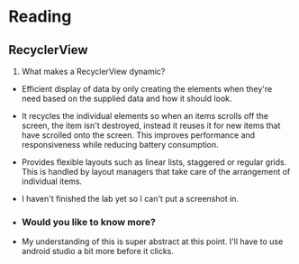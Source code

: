 # Reading

## RecyclerView

1. What makes a RecyclerView dynamic?
-   Efficient display of data by only creating the elements when they're need based on the supplied data and how it should look.
-   It recycles the individual elements so when an items scrolls off the screen, the item isn't destroyed, instead it reuses it for new items that have scrolled onto the screen. This improves performance and responsiveness while reducing battery consumption.
-   Provides flexible layouts such as linear lists, staggered or regular grids. This is handled by layout managers that take care of the arrangement of individual items.

-   I haven't finished the lab yet so I can't put a screenshot in.

-   ### Would you like to know more?

-   My understanding of this is super abstract at this point. I'll have to use android studio a bit more before it clicks.
